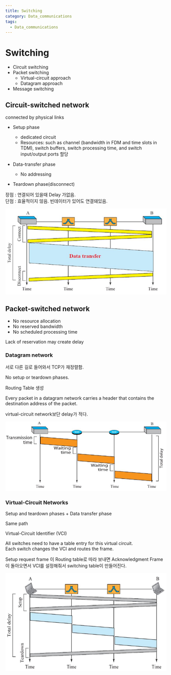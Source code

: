 ```yaml
---
title: Switching
category: Data_communications
tags:
  - Data_communications
---
```


# Switching

- Circuit switching
- Packet switching
  - Virtual-circuit approach
  - Datagram approach
- Message switching

## Circuit-switched network

connected by physical links

- Setup phase  
  - dedicated circuit
  - Resources: such as channel (bandwidth in FDM and time slots in TDM), switch buffers, switch processing time, and switch input/output ports 할당

- Data-transfer phase
  - No addressing

- Teardown phase(disconnect)

장점 : 연결되어 있을때 Delay 가없음.  
단점 : 효율적이지 않음. 빈데이터가 있어도 연결돼있음.

![Alt text](/assets/img/Circuit_delay.jpg)

## Packet-switched network

- No resource allocation
- No reserved bandwidth
- No scheduled processing time

Lack of reservation may create delay

### Datagram network

서로 다른 길로 들어와서 TCP가 재정렬함.

No setup or teardown phases.

Routing Table 생성

Every packet in a datagram network carries a header that contains the destination address of the packet.

virtual-circuit network보단 delay가 적다.

![Alt text](/assets/img/Datagram_delay.jpg)

### Virtual-Circuit Networks

Setup and teardown phases + Data transfer phase

Same path

Virtual-Circuit Identifier (VCI)

All switches need to have a table entry for this virtual circuit.  
Each switch changes the VCI and routes the frame.

Setup request frame 이 Routing table로 따라 보내면 Acknowledgment Frame이 돌아오면서 VCI를 설정해줘서 switching table이 만들어진다.


![Alt text](/assets/img/Virtual_circuit_delay.jpg)